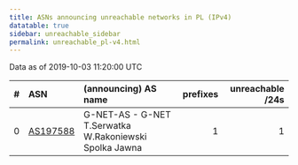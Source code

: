 ```yaml
---
title: ASNs announcing unreachable networks in PL (IPv4)
datatable: true
sidebar: unreachable_sidebar
permalink: unreachable_pl-v4.html
---
```


Data as of 2019-10-03 11:20:00 UTC


<div class="datatable-begin"></div>

|   # | ASN                                      | (announcing) AS name                                   |   prefixes |   unreachable /24s |
|----:|:-----------------------------------------|:-------------------------------------------------------|-----------:|-------------------:|
|   0 | [AS197588](unreachable_AS197588-v4.html) | G-NET-AS - G-NET T.Serwatka W.Rakoniewski Spolka Jawna |          1 |                  1 |

<div class="datatable-end"></div>